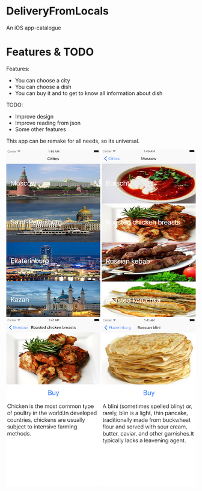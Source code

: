 # DeliveryFromLocals

An iOS app-catalogue

# Features & TODO

Features:
- You can choose a city
- You can choose a dish 
- You can buy it and to get to know all information about dish


TODO:
- Improve design
- Improve reading from json
- Some other features

This app can be remake for all needs, so its universal.


![alt tag](https://github.com/Kirillzzy/DeliveryFromLocals/blob/master/Screens/1screen.jpg)
![alt tag](https://github.com/Kirillzzy/DeliveryFromLocals/blob/master/Screens/2screen.jpg)
![alt tag](https://github.com/Kirillzzy/DeliveryFromLocals/blob/master/Screens/3screen1.jpg)
![alt tag](https://github.com/Kirillzzy/DeliveryFromLocals/blob/master/Screens/3screen2.jpg)
